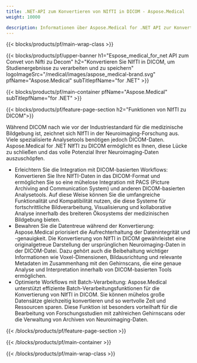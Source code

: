 ```yaml
---
title: .NET-API zum Konvertieren von NIfTI in DICOM - Aspose.Medical
weight: 10000

description: Informationen über Aspose.Medical for .NET API zur Konvertierung von NIfTI in DICOM
---
```


{{< blocks/products/pf/main-wrap-class >}}

{{< blocks/products/pf/upper-banner h1="Espose_medical_for_net API zum Convet von Nifti zu Decom" h2="Konvertieren Sie NIfTI in DICOM, um Studienergebnisse zu verarbeiten und zu speichern" logoImageSrc="/medical/images/aspose_medical-brand.svg" pfName="Aspose.Medical" subTitlepfName="for .NET" >}}

{{< blocks/products/pf/main-container pfName="Aspose.Medical" subTitlepfName="for .NET" >}}

{{< blocks/products/pf/feature-page-section h2="Funktionen von NIfTI zu DICOM">}}

<p>Während DICOM nach wie vor der Industriestandard für die medizinische Bildgebung ist, zeichnet sich NIfTI in der Neuroimaging-Forschung aus. Viele spezialisierte Analysetools benötigen jedoch DICOM-Daten. Aspose.Medical for .NET NIfTI zu DICOM ermöglicht es Ihnen, diese Lücke zu schließen und das volle Potenzial Ihrer Neuroimaging-Daten auszuschöpfen.</p>

<ul>
<li>Erleichtern Sie die Integration mit DICOM-basierten Workflows: Konvertieren Sie Ihre NIfTI-Daten in das DICOM-Format und ermöglichen Sie so eine mühelose Integration mit PACS (Picture Archiving and Communication System) und anderen DICOM-basierten Analysetools. Auf diese Weise können Sie die umfangreiche Funktionalität und Kompatibilität nutzen, die diese Systeme für fortschrittliche Bildverarbeitung, Visualisierung und kollaborative Analyse innerhalb des breiteren Ökosystems der medizinischen Bildgebung bieten.</li>
<li>Bewahren Sie die Datentreue während der Konvertierung: Aspose.Medical priorisiert die Aufrechterhaltung der Datenintegrität und -genauigkeit. Die Konvertierung von NIfTI in DICOM gewährleistet eine originalgetreue Darstellung der ursprünglichen Neuroimaging-Daten in der DICOM-Datei. Dazu gehört auch die Beibehaltung wichtiger Informationen wie Voxel-Dimensionen, Bildausrichtung und relevante Metadaten im Zusammenhang mit den Gehirnscans, die eine genaue Analyse und Interpretation innerhalb von DICOM-basierten Tools ermöglichen.</li>
<li>Optimierte Workflows mit Batch-Verarbeitung: Aspose.Medical unterstützt effiziente Batch-Verarbeitungsfunktionen für die Konvertierung von NIfTI in DICOM. Sie können mühelos große Datensätze gleichzeitig konvertieren und so wertvolle Zeit und Ressourcen sparen. Diese Funktion ist besonders vorteilhaft für die Bearbeitung von Forschungsstudien mit zahlreichen Gehirnscans oder die Verwaltung von Archiven von Neuroimaging-Daten.</li>
</ul>

{{< /blocks/products/pf/feature-page-section >}}

{{< /blocks/products/pf/main-container >}}

{{< /blocks/products/pf/main-wrap-class >}}